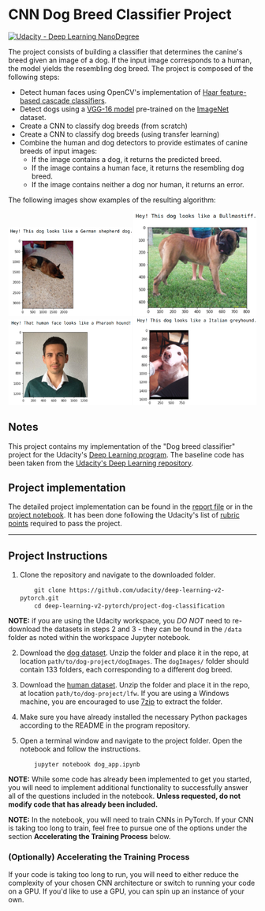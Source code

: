 # CNN Dog Breed Classifier Project
[![Udacity - Deep Learning NanoDegree](https://s3.amazonaws.com/udacity-sdc/github/shield-carnd.svg)](https://www.udacity.com/course/deep-learning-nanodegree--nd101)

[//]: # (Image References)

[image1]: ./images/sample_dog_output.png "Sample Output"
[image2]: ./images/vgg16_model.png "VGG-16 Model Layers"
[image3]: ./images/vgg16_model_draw.png "VGG16 Model Figure"
[german-shepherd]: /images/german-shepherd.png
[bullmastiff]: /images/bullmastiff.png
[human-dog]: /images/human-dog.png
[mongrel]: /images/mongrel.png

The project consists of building a classifier that determines the canine's breed given an image of a dog. If the input image corresponds to a human, the model yields the resembling dog breed. The project is composed of the following steps:
* Detect human faces using OpenCV's implementation of [Haar feature-based cascade classifiers](https://docs.opencv.org/master/db/d28/tutorial_cascade_classifier.html). 
* Detect dogs using a [VGG-16 model](https://pytorch.org/vision/stable/models.html#id2) pre-trained on the [ImageNet](https://image-net.org/) dataset.
* Create a CNN to classify dog breeds (from scratch)
* Create a CNN to classify dog breeds (using transfer learning)
* Combine the human and dog detectors to provide estimates of canine breeds of input images:
  * If the image contains a dog, it returns the predicted breed.
  * If the image contains a human face, it returns the resembling dog breed.
  * If the image contains neither a dog nor human, it returns an error.

The following images show examples of the resulting algorithm:

<img src="images/german-shepherd.png" alt="drawing" width="250"/>
<img src="images/bullmastiff.png" alt="drawing" width="250"/>
<img src="images/human-dog.png" alt="drawing" width="250"/>
<img src="images/mongrel.png" alt="drawing" width="250"/>


## Notes
This project contains my implementation of the "Dog breed classifier" project for the Udacity's [Deep Learning program](https://www.udacity.com/course/deep-learning-nanodegree--nd101). The baseline code has been taken from the [Udacity's Deep Learning repository](https://github.com/udacity/deep-learning-v2-pytorch).

## Project implementation
The detailed project implementation can be found in the [report file](./report.html) or in the [project notebook](./dog_app.ipynb). It has been done following the Udacity's list of [rubric points](https://review.udacity.com/#!/rubrics/2259/view) required to pass the project.

---
## Project Instructions
1. Clone the repository and navigate to the downloaded folder.

	```
		git clone https://github.com/udacity/deep-learning-v2-pytorch.git
		cd deep-learning-v2-pytorch/project-dog-classification
	```

__NOTE:__ if you are using the Udacity workspace, you *DO NOT* need to re-download the datasets in steps 2 and 3 - they can be found in the `/data` folder as noted within the workspace Jupyter notebook.

2. Download the [dog dataset](https://s3-us-west-1.amazonaws.com/udacity-aind/dog-project/dogImages.zip).  Unzip the folder and place it in the repo, at location `path/to/dog-project/dogImages`.  The `dogImages/` folder should contain 133 folders, each corresponding to a different dog breed.
3. Download the [human dataset](http://vis-www.cs.umass.edu/lfw/lfw.tgz).  Unzip the folder and place it in the repo, at location `path/to/dog-project/lfw`.  If you are using a Windows machine, you are encouraged to use [7zip](http://www.7-zip.org/) to extract the folder.
4. Make sure you have already installed the necessary Python packages according to the README in the program repository.
5. Open a terminal window and navigate to the project folder. Open the notebook and follow the instructions.

	```
		jupyter notebook dog_app.ipynb
	```

__NOTE:__ While some code has already been implemented to get you started, you will need to implement additional functionality to successfully answer all of the questions included in the notebook. __Unless requested, do not modify code that has already been included.__

__NOTE:__ In the notebook, you will need to train CNNs in PyTorch.  If your CNN is taking too long to train, feel free to pursue one of the options under the section __Accelerating the Training Process__ below.

### (Optionally) Accelerating the Training Process

If your code is taking too long to run, you will need to either reduce the complexity of your chosen CNN architecture or switch to running your code on a GPU.  If you'd like to use a GPU, you can spin up an instance of your own.
